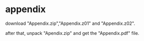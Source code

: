 # appendix
download "Appendix.zip","Appendix.z01" and "Appendix.z02".

after that, unpack "Apendix.zip" and get the "Appendix.pdf" file.

